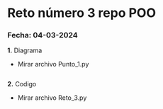 # Reto número 3 repo POO

 ### **Fecha:** 04-03-2024

**1.** Diagrama

* Mirar archivo Punto_1.py

```mermaid

```

**2.** Codigo

* Mirar archivo Reto_3.py

```python

```
